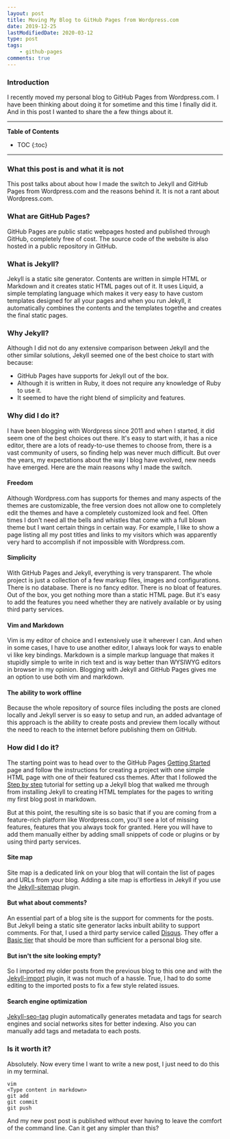 ```yaml
---
layout: post
title: Moving My Blog to GitHub Pages from Wordpress.com
date: 2019-12-25
lastModifiedDate: 2020-03-12
type: post
tags:
    - github-pages
comments: true
---
```

### Introduction
I recently moved my personal blog to GitHub Pages from
Wordpress.com. I have been thinking about doing it for
sometime and this time I finally did it. And in this post 
I wanted to share the a few things about it.

---
**Table of Contents**
* TOC
{:toc}
---

### What this post is and what it is not
This post talks about about how I made the switch to Jekyll and GitHub
Pages from Wordpress.com and the reasons behind it. It is 
not a rant about Wordpress.com.

### What are GitHub Pages?
GitHub Pages are public static webpages hosted and published through
GitHub, completely free of cost. The source code of
the website is also hosted in a public repository in GitHub.

### What is Jekyll?
Jekyll is a static site generator. Contents are written in simple
HTML or Markdown and it creates static HTML pages out of it. It uses Liquid,
a simple templating language which makes it very easy to have
custom templates designed for all your pages and when you run
Jekyll, it automatically combines the contents and the templates togethe
and creates the final static pages.

### Why Jekyll?
Although I did not do any extensive comparison between Jekyll and
the other similar solutions, Jekyll seemed one of the best
choice to start with because:
- GitHub Pages have supports for Jekyll out of the box.
- Although it is written in Ruby, it does not require any knowledge
of Ruby to use it.
- It seemed to have the right blend of simplicity and features.

### Why did I do it?
I have been blogging with Wordpress since 2011 and when I started,
it did seem one of the best choices out there. It's easy to start
with, it has a nice editor, there are a lots of ready-to-use themes 
to choose from, there is a vast community of users, so finding help was
never much difficult. But over the
years, my expectations about the way I blog have evolved, new needs
have emerged. Here are the main reasons why I made the switch.

#### Freedom
Although Wordpress.com has supports for themes and many aspects of the
themes are customizable, the free version does not allow one to
completely edit the themes and have a completely customized look and
feel. Often times I don't need all the bells and whistles that come
with a full blown theme but I want certain things in certain way.
For example, I like to show a page listing all my post titles and links
to my visitors which was apparently very hard to accomplish if not 
impossible with Wordpress.com.

#### Simplicity
With GitHub Pages and Jekyll, everything is very transparent. The whole
project is just a collection of a few markup files, images and configurations.
There is no database. There is no fancy editor. There is no bloat of 
features. Out of the box, you get nothing more than a static HTML page.
But it's easy to add the features you need whether they are natively 
available or by using third party services.

#### Vim and Markdown
Vim is my editor of choice and I extensively use it wherever I can. And when 
in some cases, I have to use another editor, I always look for ways to enable
vi like key bindings. 
Markdown is a simple markup language that makes it stupidly simple to write in
rich text and is way better than WYSIWYG editors in browser in my opinion.
Blogging with Jekyll and GitHub Pages gives me an option to use both vim and
markdown.

#### The ability to work offline
Because the whole repository of source files including the posts are cloned
locally and Jekyll server is so easy to setup and run, an added advantage of
this approach is the ability to create posts and preview them locally without
the need to reach to the internet before publishing them on GitHub.

### How did I do it?
The starting point was to head over to the GitHub Pages 
[Getting Started](https://guides.github.com/features/pages/) 
page and follow the instructions for creating a project with one simple 
HTML page with one of their featured css themes. After that I followed the
[Step by step](https://jekyllrb.com/docs/step-by-step/01-setup/)
tutorial for setting up a Jekyll blog that walked me through from installing
Jekyll to creating HTML templates for the pages to writing my first blog post 
in markdown.

But at this point, the resulting site is so basic that if you are coming from
a feature-rich platform like Wordpress.com, you'll see a lot of missing features,
features that you always took for granted. Here you will have to add them
manually either by adding small snippets of code or plugins or by using third 
party services.

#### Site map
Site map is a dedicated link on your blog that will contain the list of pages and 
URLs from your blog. Adding a site map is effortless in Jekyll if you use the
[Jekyll-sitemap](https://github.com/jekyll/jekyll-sitemap) plugin.

#### But what about comments?
An essential part of a blog site is the support for comments for the posts. But Jekyll
being a static site generator lacks inbuilt ability to support comments. For that, 
I used a third party service called [Disqus](https://disqus.com/). They offer a 
[Basic tier](https://disqus.com/pricing/)
that should be more than sufficient for a personal blog site.

#### But isn't the site looking empty?
So I imported my older posts from the previous blog to this one and with the
[Jekyll-import](https://import.jekyllrb.com/docs/wordpressdotcom/) plugin, it
was not much of a hassle. True, I had to do some editing to the imported posts
to fix a few style related issues.

#### Search engine optimization
[Jekyll-seo-tag](https://github.com/jekyll/jekyll-seo-tag) plugin automatically
generates metadata and tags for search engines and social networks sites for
better indexing. Also you can manually add tags and metadata to each posts.

### Is it worth it?
Absolutely. Now every time I want to write a new post, I just
need to do this in my terminal.

```
vim
<Type content in markdown>
git add
git commit
git push
```

And my new post post is published without ever having to leave the comfort of
the command line. Can it get any simpler than this?
